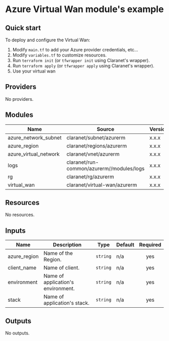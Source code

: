 # Azure Virtual Wan module's example

## Quick start

To deploy and configure the Virtual Wan:

1. Modify `main.tf` to add your Azure provider credentials, etc...
2. Modify `variables.tf` to customize resources.
3. Run `terraform init` (or `tfwrapper init` using Claranet's wrapper).
4. Run `terraform apply` (or `tfwrapper apply` using Claranet's wrapper).
5. Use your virtual wan

<!-- BEGIN_TF_DOCS -->
## Providers

No providers.

## Modules

| Name | Source | Version |
|------|--------|---------|
| azure\_network\_subnet | claranet/subnet/azurerm | x.x.x |
| azure\_region | claranet/regions/azurerm | x.x.x |
| azure\_virtual\_network | claranet/vnet/azurerm | x.x.x |
| logs | claranet/run-common/azurerm//modules/logs | x.x.x |
| rg | claranet/rg/azurerm | x.x.x |
| virtual\_wan | claranet/virtual-wan/azurerm | x.x.x |

## Resources

No resources.

## Inputs

| Name | Description | Type | Default | Required |
|------|-------------|------|---------|:--------:|
| azure\_region | Name of the Region. | `string` | n/a | yes |
| client\_name | Name of client. | `string` | n/a | yes |
| environment | Name of application's environment. | `string` | n/a | yes |
| stack | Name of application's stack. | `string` | n/a | yes |

## Outputs

No outputs.
<!-- END_TF_DOCS -->
